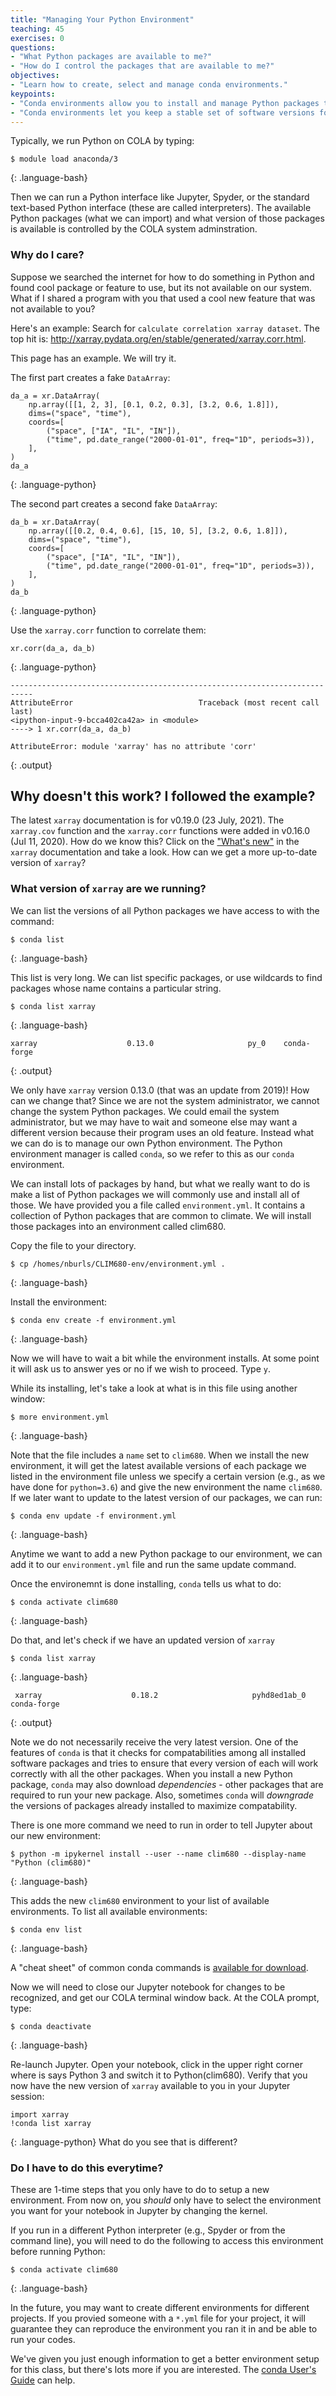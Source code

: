 ```yaml
---
title: "Managing Your Python Environment"
teaching: 45
exercises: 0
questions:
- "What Python packages are available to me?"
- "How do I control the packages that are available to me?"
objectives: 
- "Learn how to create, select and manage conda environments."
keypoints:
- "Conda environments allow you to install and manage Python packages to suit your needs." 
- "Conda environments let you keep a stable set of software versions for your projects, so that code remains functional and backwards-compatible."
---
```


Typically, we run Python on COLA by typing:

~~~
$ module load anaconda/3
~~~
{: .language-bash}

Then we can run a Python interface like Jupyter, Spyder, or the standard text-based Python interface (these are called interpreters).
The available Python packages (what we can import) and what version of those packages is available is controlled by the COLA system adminstration.

### Why do I care?

Suppose we searched the internet for how to do something in Python and found cool package or feature to use, but its not available on our system.  What if I shared a program with you that used a cool new feature that was not available to you? 

Here's an example: Search for `calculate correlation xarray dataset`. The top hit is: http://xarray.pydata.org/en/stable/generated/xarray.corr.html.

This page has an example. We will try it.

The first part creates a fake `DataArray`:

~~~
da_a = xr.DataArray(
    np.array([[1, 2, 3], [0.1, 0.2, 0.3], [3.2, 0.6, 1.8]]),
    dims=("space", "time"),
    coords=[
        ("space", ["IA", "IL", "IN"]),
        ("time", pd.date_range("2000-01-01", freq="1D", periods=3)),
    ],
)
da_a
~~~
{: .language-python}

The second part creates a second fake `DataArray`:

~~~
da_b = xr.DataArray(
    np.array([[0.2, 0.4, 0.6], [15, 10, 5], [3.2, 0.6, 1.8]]),
    dims=("space", "time"),
    coords=[
        ("space", ["IA", "IL", "IN"]),
        ("time", pd.date_range("2000-01-01", freq="1D", periods=3)),
    ],
)
da_b
~~~
{: .language-python}

Use the `xarray.corr` function to correlate them:
~~~
xr.corr(da_a, da_b)
~~~
{: .language-python}

~~~
---------------------------------------------------------------------------
AttributeError                            Traceback (most recent call last)
<ipython-input-9-bcca402ca42a> in <module>
----> 1 xr.corr(da_a, da_b)

AttributeError: module 'xarray' has no attribute 'corr'
~~~
{: .output}

## Why doesn't this work?  I followed the example?

The latest `xarray` documentation is for v0.19.0 (23 July, 2021).  The `xarray.cov` function and the `xarray.corr` functions were added in v0.16.0 (Jul 11, 2020).  How do we know this?  Click on the ["What's new"](http://xarray.pydata.org/en/stable/whats-new.html#v0-16-0-2020-07-11) in the `xarray` documentation and take a look.  How can we get a more up-to-date version of `xarray`?

### What version of `xarray` are we running?

We can list the versions of all Python packages we have access to with the command:
~~~
$ conda list
~~~
{: .language-bash}

This list is very long.  We can list specific packages, or use wildcards to find packages whose name contains a particular string.
~~~
$ conda list xarray
~~~
{: .language-bash}

~~~
xarray                    0.13.0                     py_0    conda-forge
~~~
{: .output}

We only have `xarray` version 0.13.0 (that was an update from 2019)!  How can we change that?  Since we are not the system administrator, we cannot change the system Python packages. We could email the system administrator, but we may have to wait and someone else may want a different version because their program uses an old feature.  Instead what we can do is to manage our own Python environment. The Python environment manager is called `conda`, so we refer to this as our `conda` environment.

We can install lots of packages by hand, but what we really want to do is make a list of Python packages we will commonly use and install all of those.  We have provided you a file called `environment.yml`.  It contains a collection of Python packages that are common to climate.  We will install those packages into an environment called clim680.  

Copy the file to your directory.
~~~
$ cp /homes/nburls/CLIM680-env/environment.yml .
~~~
{: .language-bash}

Install the environment:
~~~
$ conda env create -f environment.yml
~~~
{: .language-bash}

Now we will have to wait a bit while the environment installs. At some point it will ask us to answer yes or no if we wish to proceed. Type `y`.

While its installing, let's take a look at what is in this file using another window:
~~~
$ more environment.yml
~~~
{: .language-bash}

Note that the file includes a `name` set to `clim680`. 
When we install the new environment, it will get the latest available versions of each package we listed in the environment file unless we specify a certain version (e.g., as we have done for `python=3.6`) and give the new environment the name `clim680`. 
If we later want to update to the latest version of our packages, we can run:

~~~
$ conda env update -f environment.yml
~~~
{: .language-bash}

Anytime we want to add a new Python package to our environment, we can add it to our `environment.yml` file and run the same update command.

Once the environemnt is done installing, `conda` tells us what to do:
~~~
$ conda activate clim680
~~~
{: .language-bash}

Do that, and let's check if we have an updated version of `xarray`
~~~
$ conda list xarray
~~~
{: .language-bash}

~~~
 xarray                    0.18.2                     pyhd8ed1ab_0    conda-forge
~~~
{: .output}

Note we do not necessarily receive the very latest version. 
One of the features of `conda` is that it checks for compatabilities among all installed software packages and tries to ensure that every version of each 
will work correctly with all the other packages. 
When you install a new Python package, `conda` may also download _dependencies_ - other packages that are required to run your new package.
Also, sometimes `conda` will _downgrade_ the versions of packages already installed to maximize compatability.

There is one more command we need to run in order to tell Jupyter about our new environment:

~~~
$ python -m ipykernel install --user --name clim680 --display-name "Python (clim680)"
~~~
{: .language-bash}

This adds the new `clim680` environment to your list of available environments. To list all available environments:

~~~
$ conda env list
~~~
{: .language-bash}

A "cheat sheet" of common conda commands is [available for download](https://docs.conda.io/projects/conda/en/latest/user-guide/cheatsheet.html).


Now we will need to close our Jupyter notebook for changes to be recognized, and get our COLA terminal window back.  At the COLA prompt, type:
~~~
$ conda deactivate
~~~
{: .language-bash}

Re-launch Jupyter. Open your notebook, click in the upper right corner where is says Python 3 and switch it to Python(clim680).
Verify that you now have the new version of `xarray` available to you in your Jupyter session:
~~~
import xarray
!conda list xarray
~~~
{: .language-python}
What do you see that is different?

### Do I have to do this everytime? 

These are 1-time steps that you only have to do to setup a new environment. 
From now on, you _should_ only have to select the environment you want for your notebook in Jupyter by changing the kernel. 

If you run in a different Python interpreter (e.g., Spyder or from the command line), you will need to do the following to access this environment before running Python:
~~~
$ conda activate clim680
~~~
{: .language-bash}

In the future, you may want to create different environments for different projects. If you provied someone with a `*.yml` file for your project, it will guarantee they can reproduce the environment you ran it in and be able to run your codes.

We've given you just enough information to get a better environment setup for this class, but there's lots more if you are interested.  The [conda User's Guide](https://docs.conda.io/projects/conda/en/latest/user-guide/tasks/manage-environments.html) can help.
